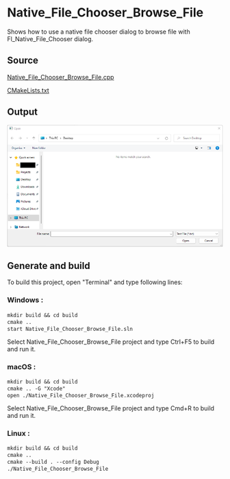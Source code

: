 # Native_File_Chooser_Browse_File

Shows how to use a native file chooser dialog to browse file with Fl_Native_File_Chooser dialog.

## Source

[Native_File_Chooser_Browse_File.cpp](Native_File_Chooser_Browse_File.cpp)

[CMakeLists.txt](CMakeLists.txt)

## Output

![output](../../../docs/Pictures/Examples/Native_File_Chooser_Browse_File.png)

## Generate and build

To build this project, open "Terminal" and type following lines:

### Windows :

``` shell
mkdir build && cd build
cmake .. 
start Native_File_Chooser_Browse_File.sln
```

Select Native_File_Chooser_Browse_File project and type Ctrl+F5 to build and run it.

### macOS :

``` shell
mkdir build && cd build
cmake .. -G "Xcode"
open ./Native_File_Chooser_Browse_File.xcodeproj
```

Select Native_File_Chooser_Browse_File project and type Cmd+R to build and run it.

### Linux :

``` shell
mkdir build && cd build
cmake .. 
cmake --build . --config Debug
./Native_File_Chooser_Browse_File
```
